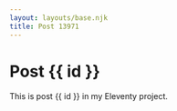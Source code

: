 ```yaml
---
layout: layouts/base.njk
title: Post 13971
---
```


# Post {{ id }}

This is post {{ id }} in my Eleventy project.
